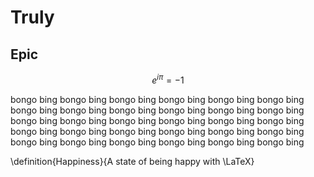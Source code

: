 # Truly
## Epic
$$ 
e^{i\pi} = -1
$$

bongo bing
bongo bing
bongo bing
bongo bing
bongo bing
bongo bing
bongo bing
bongo bing
bongo bing
bongo bing
bongo bing
bongo bing
bongo bing
bongo bing
bongo bing
bongo bing
bongo bing
bongo bing
bongo bing
bongo bing
bongo bing
bongo bing
bongo bing
bongo bing
bongo bing
bongo bing
bongo bing
bongo bing
bongo bing
bongo bing

\definition{Happiness}{A state of being happy with \LaTeX}

